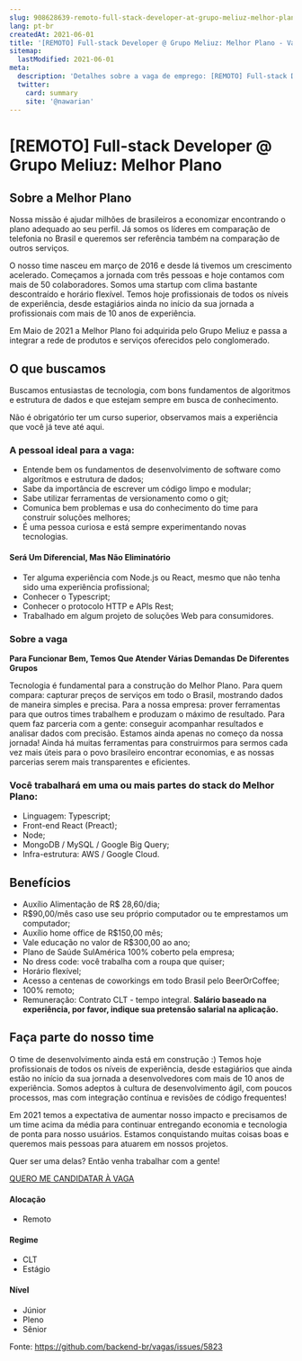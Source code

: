 ```yaml
---
slug: 908628639-remoto-full-stack-developer-at-grupo-meliuz-melhor-plano
lang: pt-br
createdAt: 2021-06-01
title: '[REMOTO] Full-stack Developer @ Grupo Meliuz: Melhor Plano - Vaga de Emprego'
sitemap:
  lastModified: 2021-06-01
meta:
  description: 'Detalhes sobre a vaga de emprego: [REMOTO] Full-stack Developer @ Grupo Meliuz: Melhor Plano'
  twitter:
    card: summary
    site: '@nawarian'
---
```


# [REMOTO] Full-stack Developer @ Grupo Meliuz: Melhor Plano

## Sobre a Melhor Plano

Nossa missão é ajudar milhões de brasileiros a economizar encontrando o plano adequado ao seu perfil. Já somos os líderes em comparação de telefonia no Brasil e queremos ser referência também na comparação de outros serviços.

O nosso time nasceu em março de 2016 e desde lá tivemos um crescimento acelerado. Começamos a jornada com três pessoas e hoje contamos com mais de 50 colaboradores. Somos uma startup com clima bastante descontraído e horário flexível. Temos hoje profissionais de todos os níveis de experiência, desde estagiários ainda no início da sua jornada a profissionais com mais de 10 anos de experiência.

Em Maio de 2021 a Melhor Plano foi adquirida pelo Grupo Meliuz e passa a integrar a rede de produtos e serviços oferecidos pelo conglomerado.

## O que buscamos

Buscamos entusiastas de tecnologia, com bons fundamentos de algoritmos e estrutura de dados e que estejam sempre em busca de conhecimento.

Não é obrigatório ter um curso superior, observamos mais a experiência que você já teve até aqui. 

### A pessoal ideal para a vaga:

- Entende bem os fundamentos de desenvolvimento de software como algorítmos e estrutura de dados;
- Sabe da importância de escrever um código limpo e modular;
- Sabe utilizar ferramentas de versionamento como o git;
- Comunica bem problemas e usa do conhecimento do time para construir soluções melhores;
- É uma pessoa curiosa e está sempre experimentando novas tecnologias.

#### Será Um Diferencial, Mas Não Eliminatório

- Ter alguma experiência com Node.js ou React, mesmo que não tenha sido uma experiência profissional;
- Conhecer o Typescript;
- Conhecer o protocolo HTTP e APIs Rest;
- Trabalhado em algum projeto de soluções Web para consumidores.

### Sobre a vaga

**Para Funcionar Bem, Temos Que Atender Várias Demandas De Diferentes Grupos**

Tecnologia é fundamental para a construção do Melhor Plano.
Para quem compara: capturar preços de serviços em todo o Brasil, mostrando dados de maneira simples e precisa.
Para a nossa empresa: prover ferramentas para que outros times trabalhem e produzam o máximo de resultado.
Para quem faz parceria com a gente: conseguir acompanhar resultados e analisar dados com precisão.
Estamos ainda apenas no começo da nossa jornada! Ainda há muitas ferramentas para construirmos para sermos cada vez mais úteis para o povo brasileiro encontrar economias, e as nossas parcerias serem mais transparentes e eficientes.

### Você trabalhará em uma ou mais partes do stack do Melhor Plano:

- Linguagem: Typescript;
- Front-end React (Preact);
- Node;
- MongoDB / MySQL / Google Big Query;
- Infra-estrutura: AWS / Google Cloud.

## Benefícios

- Auxílio Alimentação de R$ 28,60/dia;
- R$90,00/mês caso use seu próprio computador ou te emprestamos um computador;
- Auxílio home office de R$150,00 mês;
- Vale educação no valor de R$300,00 ao ano;
- Plano de Saúde SulAmérica 100% coberto pela empresa;
- No dress code: você trabalha com a roupa que quiser;
- Horário flexível;
- Acesso a centenas de coworkings em todo Brasil pelo BeerOrCoffee;
- 100% remoto;
- Remuneração: Contrato CLT - tempo integral. **Salário baseado na experiência, por favor, indique sua pretensão salarial na aplicação.**

## Faça parte do nosso time

O time de desenvolvimento ainda está em construção :) Temos hoje profissionais de todos os níveis de experiência, desde estagiários que ainda estão no início da sua jornada a desenvolvedores com mais de 10 anos de experiência. Somos adeptos à cultura de desenvolvimento ágil, com poucos processos, mas com integração contínua e revisões de código frequentes!

Em 2021 temos a expectativa de aumentar nosso impacto e precisamos de um time acima da média para continuar entregando economia e tecnologia de ponta para nosso usuários. Estamos conquistando muitas coisas boas e queremos mais pessoas para atuarem em nossos projetos.

Quer ser uma delas? Então venha trabalhar com a gente!

[QUERO ME CANDIDATAR À VAGA](https://melhorplano.solides.jobs/vacancies/67069#vacancyDescription)

#### Alocação
- Remoto

#### Regime
- CLT
- Estágio

#### Nível
- Júnior
- Pleno
- Sênior



Fonte: https://github.com/backend-br/vagas/issues/5823